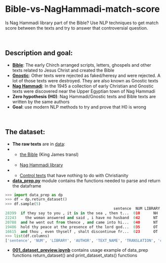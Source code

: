 # Bible-vs-NagHammadi-match-score
Is Nag Hammadi library part of the Bible? Use NLP techniques to get match score between the texts and try to answer that controversial question.

<br>

## Description and goal:
- **[Bible](https://en.wikipedia.org/wiki/Bible)**: The early Chirch arranged scripts, letters, ghospels and other texts related to Jesus Christ and created the Bible
- **[Gnostic](https://en.wikipedia.org/wiki/Gnostic_texts)**: Other texts were rejected as faked/heresy and were rejected. A lot of those texts were destroyed. They are also known as Gnostic texts
- **[Nag Hammadi](https://en.wikipedia.org/wiki/Nag_Hammadi_library)**: In the 1945 a collection of early Christian and Gnostic texts were discovered near the Upper Egyptian town of Nag Hammadi
- **Zero hypothesis (H0)**: Nag Hammadi/Gnostic texts and Bible texts are written by the same authors
- **Goal**: use modern NLP methods to try and prove that H0 is wrong

<br>

## The dataset:
- **The raw texts** are in [data](https://github.com/TraxData313/Bible-vs-NagHammadi-match-score/tree/main/data): 
- - [the Bible](https://github.com/TraxData313/Bible-vs-NagHammadi-match-score/tree/main/data/Bible%20-%20King%20James) (King James transl) 
- - [Nag Hammadi library](https://github.com/TraxData313/Bible-vs-NagHammadi-match-score/tree/main/data/Nag%20Hammadi)
- - [Control texts](https://github.com/TraxData313/Bible-vs-NagHammadi-match-score/tree/main/data/Control%20texts) that have nothing to do with Christianity
- **[data_prep.py](https://github.com/TraxData313/Bible-vs-NagHammadi-match-score/blob/main/data_prep.py)** module contains the functions needed to parse and return the dataframe
```python
>>> import data_prep as dp
>>> df = dp.return_dataset()
>>> df.sample(5)
                                                 sentence  NUM LIBRARY  ... TRANSLATION char_count words_count
28399  if they say to you , it is in the sea , then t...  010      NH  ...    Thomas O         70          18
22243    the woman answered and said , i have no husband  042      NT  ...  King James         47          10
20788  and he went out from thence , and came into hi...  040      NT  ...  King James         90          19
19486  hold thy peace at the presence of the lord god...  035      OT  ...  King James        145          32
16615  and thou , even thyself , shalt discontinue fr...  023      OT  ...  King James        231          47
>>> list(df.columns)
['sentence', 'NUM', 'LIBRARY', 'AUTHOR', 'TEXT_NAME', 'TRANSLATION', 'char_count', 'words_count']
```
- **[001_dataset_preview.ipynb](https://github.com/TraxData313/Bible-vs-NagHammadi-match-score/blob/main/001_dataset_preview.ipynb)** contains usage example of data_prep functions return_dataset() and print_dataset_stats() functions
